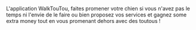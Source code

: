 L'application WalkTouTou, faites promener votre chien si vous n'avez pas le temps ni l'envie de le faire
ou bien proposez vos services et gagnez some extra money tout en vous promenant dehors avec des toutous !
